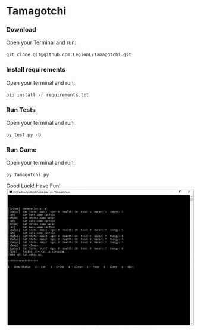 # Tamagotchi


### Download 

Open your Terminal and run:

`git clone git@github.com:LegionL/Tamagotchi.git`

### Install requirements

Open your terminal and run:

`pip install -r requirements.txt`

### Run Tests

Open your terminal and run:

`py test.py -b`

### Run Game

Open your terminal and run:

`py Tamagotchi.py`

Good Luck! Have Fun!
![alt text](https://github.com/LegionL/Tamagotchi/blob/main/screenshot.jpg)
